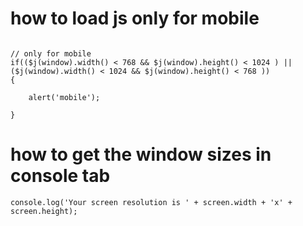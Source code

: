 
# how to load js only for mobile

```

// only for mobile
if(($j(window).width() < 768 && $j(window).height() < 1024 ) || ($j(window).width() < 1024 && $j(window).height() < 768 ))
{

    alert('mobile');

}
```

# how to get the window sizes in console tab
```
console.log('Your screen resolution is ' + screen.width + 'x' + screen.height);
```
